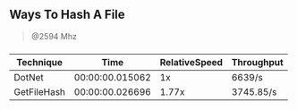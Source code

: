
Ways To Hash A File
-------------------
> @2594 Mhz


### 


|Technique  |Time           |RelativeSpeed|Throughput|
|-----------|---------------|-------------|----------|
|DotNet     |00:00:00.015062|1x           |6639/s    |
|GetFileHash|00:00:00.026696|1.77x        |3745.85/s |





